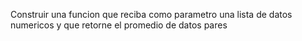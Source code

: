 Construir una funcion que reciba como parametro una lista de datos numericos y que retorne el promedio de datos pares 